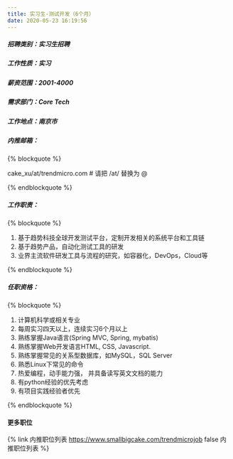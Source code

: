 ```yaml
---
title: 实习生-测试开发（6个月）
date: 2020-05-23 16:19:56
---
```

##### 招聘类别：实习生招聘
##### 工作性质：实习
##### 薪资范围：2001-4000
##### 需求部门：Core Tech
##### 工作地点：南京市
##### 内推邮箱：
{% blockquote %}  

cake_xu/at/trendmicro.com # 请把 /at/ 替换为 @

{% endblockquote %}

##### 工作职责：
{% blockquote %}  

1. 基于趋势科技全球开发测试平台，定制开发相关的系统平台和工具链
2. 基于趋势产品，自动化测试工具的研发
3. 业界主流软件研发工具与流程的研究，如容器化，DevOps，Cloud等

{% endblockquote %}

##### 任职资格：
{% blockquote %}  

1. 计算机科学或相关专业 
2. 每周实习四天以上，连续实习6个月以上
3. 熟练掌握Java语言(Spring MVC, Spring, mybatis)
4. 熟练掌握Web开发语言HTML, CSS, Javascript. 
5. 熟练掌握常见的关系型数据库，如MySQL，SQL Server
6. 熟悉Linux下常见的命令
7. 热爱编程，动手能力强， 并具备读写英文文档的能力
8. 有python经验的优先考虑
9. 有项目实践经验者优先

{% endblockquote %}

#### 更多职位
{% link 内推职位列表 https://www.smallbigcake.com/trendmicrojob false 内推职位列表 %}
